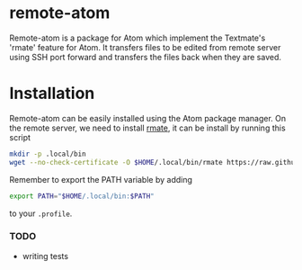 # remote-atom

Remote-atom is a package for Atom which implement the Textmate's 'rmate' feature for Atom.
It transfers files to be edited from remote server using SSH port forward and transfers the files back when they are saved.

# Installation
Remote-atom can be easily installed using the Atom package manager. On the remote server,
we need to install [rmate](https://github.com/aurora/rmate), it can be install by running this script

```bash
mkdir -p .local/bin
wget --no-check-certificate -O $HOME/.local/bin/rmate https://raw.github.com/aurora/rmate/master/rmate
```
Remember to export the PATH variable by adding

```bash
export PATH="$HOME/.local/bin:$PATH"
```
to your `.profile`.


### TODO
- writing tests